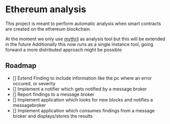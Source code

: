 # Ethereum analysis
This project is meant to perform automatic analysis when smart contracts are created on the ethereum blockchain.

At the moment we only use [mythril](https://github.com/ConsenSys/mythril) as analysis tool but this will be extended in the future
Additionally this now runs as a single instance tool, going forward a more distributed approach might be possible

## Roadmap
- [] Extend Finding to include information like the pc where an error occured, or severity
- [] Implement a notifier which gets notified by a message broker
- [] Report findings to a message broker
- [] Implement application which looks for new blocks and notifies a messagebroker
- [] Implement application which consumes findings from a message broker and displays/stores the results
